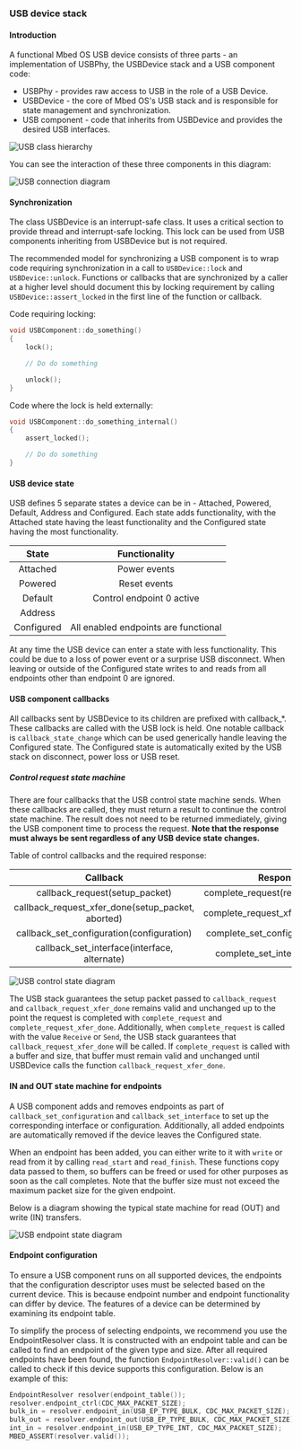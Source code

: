 ### USB device stack

#### Introduction

A functional Mbed OS USB device consists of three parts - an implementation of USBPhy, the USBDevice stack and a USB component code:

- USBPhy - provides raw access to USB in the role of a USB Device.
- USBDevice - the core of Mbed OS's USB stack and is responsible for state management and synchronization.
- USB component - code that inherits from USBDevice and provides the desired USB interfaces.

![USB class hierarchy](usb/usb_inheritance_diagram.png)

You can see the interaction of these three components in this diagram:

![USB connection diagram](usb/usb_connection_diagram.png)

#### Synchronization

The class USBDevice is an interrupt-safe class. It uses a critical section to provide thread and interrupt-safe locking. This lock can be used from USB components inheriting from USBDevice but is not required.

The recommended model for synchronizing a USB component is to wrap code requiring synchronization in a call to `USBDevice::lock` and `USBDevice::unlock`. Functions or callbacks that are synchronized by a caller at a higher level should document this by locking requirement by calling `USBDevice::assert_locked` in the first line of the function or callback.

Code requiring locking:

```c
void USBComponent::do_something()
{
    lock();

    // Do do something

    unlock();
}
```

Code where the lock is held externally:

```c
void USBComponent::do_something_internal()
{
    assert_locked();

    // Do do something
}
```

#### USB device state

USB defines 5 separate states a device can be in - Attached, Powered, Default, Address and Configured. Each state adds functionality, with the Attached state having the least functionality and the Configured state having the most functionality.

| State      | Functionality                            |
|:----------:|:----------------------------------------:|
| Attached   |    Power events                          |
| Powered    |    Reset events                          |
| Default    |    Control endpoint 0 active             |
| Address    |                                          |
| Configured |    All enabled endpoints are functional  |

At any time the USB device can enter a state with less functionality. This could be due to a loss of power event or a surprise USB disconnect. When leaving or outside of the Configured state writes to and reads from all endpoints other than endpoint 0 are ignored.

#### USB component callbacks

All callbacks sent by USBDevice to its children are prefixed with callback_*. These callbacks are called with the USB lock is held. One notable callback is `callback_state_change` which can be used generically handle leaving the Configured state. The Configured state is automatically exited by the USB stack on disconnect, power loss or USB reset.

##### Control request state machine

There are four callbacks that the USB control state machine sends. When these callbacks are called, they must return a result to continue the control state machine. The result does not need to be returned immediately, giving the USB component time to process the request. **Note that the response must always be sent regardless of any USB device state changes.**

Table of control callbacks and the required response:

| Callback                                          | Response                                 |
|:-------------------------------------------------:|:----------------------------------------:|
| callback_request(setup_packet)                    | complete_request(result, data, size)     |
| callback_request_xfer_done(setup_packet, aborted) | complete_request_xfer_done(result)       |
| callback_set_configuration(configuration)         | complete_set_configuration(result)       |
| callback_set_interface(interface, alternate)      | complete_set_interface(result)           |

![USB control state diagram](usb/usb_control_state_diagram_user.png)

The USB stack guarantees the setup packet passed to `callback_request` and `callback_request_xfer_done` remains valid and unchanged up to the point the request is completed with `complete_request` and `complete_request_xfer_done`. Additionally, when `complete_request` is called with the value `Receive` or `Send`, the USB stack guarantees that `callback_request_xfer_done` will be called. If `complete_request` is called with a buffer and size, that buffer must remain valid and unchanged until USBDevice calls the function `callback_request_xfer_done`.

#### IN and OUT state machine for endpoints

A USB component adds and removes endpoints as part of `callback_set_configuration` and `callback_set_interface` to set up the corresponding interface or configuration. Additionally, all added endpoints are automatically removed if the device leaves the Configured state.

When an endpoint has been added, you can either write to it with `write` or read from it by calling `read_start` and `read_finish`. These functions copy data passed to them, so buffers can be freed or used for other purposes as soon as the call completes. Note that the buffer size must not exceed the maximum packet size for the given endpoint.

Below is a diagram showing the typical state machine for read (OUT) and write (IN) transfers.

![USB endpoint state diagram](usb/usb_endpoint_state_diagram_user.png)

#### Endpoint configuration

To ensure a USB component runs on all supported devices, the endpoints that the configuration descriptor uses must be selected based on the current device. This is because endpoint number and endpoint functionality can differ by device. The features of a device can be determined by examining its endpoint table.

To simplify the process of selecting endpoints, we recommend you use the EndpointResolver class. It is constructed with an endpoint table and can be called to find an endpoint of the given type and size. After all required endpoints have been found, the function `EndpointResolver::valid()` can be called to check if this device supports this configuration. Below is an example of this:

```c++
EndpointResolver resolver(endpoint_table());
resolver.endpoint_ctrl(CDC_MAX_PACKET_SIZE);
bulk_in = resolver.endpoint_in(USB_EP_TYPE_BULK, CDC_MAX_PACKET_SIZE);
bulk_out = resolver.endpoint_out(USB_EP_TYPE_BULK, CDC_MAX_PACKET_SIZE);
int_in = resolver.endpoint_in(USB_EP_TYPE_INT, CDC_MAX_PACKET_SIZE);
MBED_ASSERT(resolver.valid());
```
